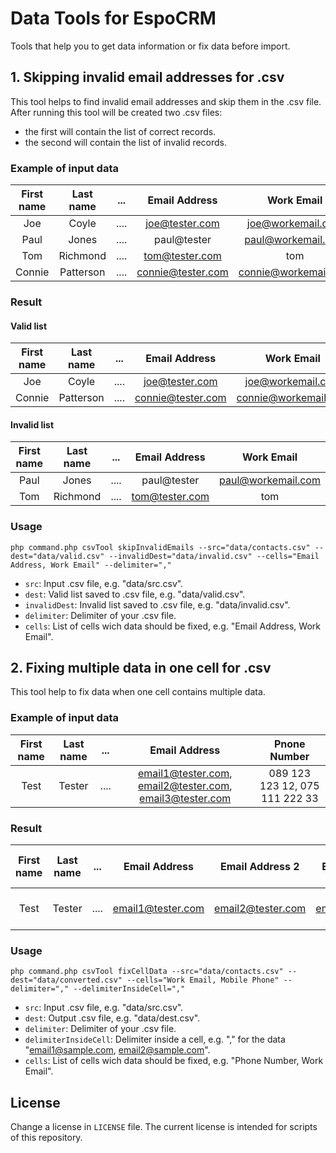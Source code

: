 # Data Tools for EspoCRM

Tools that help you to get data information or fix data before import.

## 1. Skipping invalid email addresses for .csv

This tool helps to find invalid email addresses and skip them in the .csv file.
After running this tool will be created two .csv files:

- the first will contain the list of correct records.
- the second will contain the list of invalid records.

### Example of input data

| First name | Last name |  ... | Email Address | Work Email |
|:----:|:----:|:----:| :----:| :----:|
| Joe |  Coyle | .... | joe@tester.com | joe@workemail.com |
| Paul | Jones | .... | paul@tester | paul@workemail.com |
| Tom |  Richmond | .... | tom@tester.com | tom |
| Connie |  Patterson | .... | connie@tester.com | connie@workemail.com  |

### Result

#### Valid list

| First name | Last name |  ... | Email Address | Work Email |
|:----:|:----:|:----:| :----:| :----:|
| Joe |  Coyle | .... | joe@tester.com | joe@workemail.com |
| Connie |  Patterson | .... | connie@tester.com | connie@workemail.com  |

#### Invalid list

| First name | Last name |  ... | Email Address | Work Email |
|:----:|:----:|:----:| :----:| :----:|
| Paul | Jones | .... | paul@tester | paul@workemail.com |
| Tom |  Richmond | .... | tom@tester.com | tom |

### Usage

```
php command.php csvTool skipInvalidEmails --src="data/contacts.csv" --dest="data/valid.csv" --invalidDest="data/invalid.csv" --cells="Email Address, Work Email" --delimiter=","
```

- `src`: Input .csv file, e.g. "data/src.csv".
- `dest`: Valid list saved to .csv file, e.g. "data/valid.csv".
- `invalidDest`: Invalid list saved to .csv file, e.g. "data/invalid.csv".
- `delimiter`: Delimiter of your .csv file.
- `cells`: List of cells wich data should be fixed, e.g. "Email Address, Work Email".

## 2. Fixing multiple data in one cell for .csv

This tool help to fix data when one cell contains multiple data.

### Example of input data

| First name | Last name |  ... | Email Address | Pnone Number |
|:----:|:----:|:----:| :----:| :----:|
| Test |  Tester | .... | email1@tester.com, email2@tester.com, email3@tester.com | 089 123 123 12, 075 111 222 33 |

### Result

| First name | Last name |  ... | Email Address | Email Address 2 | Email Address 3 | Pnone Number | Pnone Number 2 |
|:----:|:----:|:----:| :----:| :----:|:----:|:----:|:----:|
| Test |  Tester | .... | email1@tester.com | email2@tester.com | email3@tester.com | 089 123 123 12 | 075 111 222 33 |

### Usage

```
php command.php csvTool fixCellData --src="data/contacts.csv" --dest="data/converted.csv" --cells="Work Email, Mobile Phone" --delimiter="," --delimiterInsideCell=","
```

- `src`: Input .csv file, e.g. "data/src.csv".
- `dest`: Output .csv file, e.g. "data/dest.csv".
- `delimiter`: Delimiter of your .csv file.
- `delimiterInsideCell`: Delimiter inside a cell, e.g. "," for the data "email1@sample.com, email2@sample.com".
- `cells`: List of cells wich data should be fixed, e.g. "Phone Number, Work Email".

## License

Change a license in `LICENSE` file. The current license is intended for scripts of this repository.
